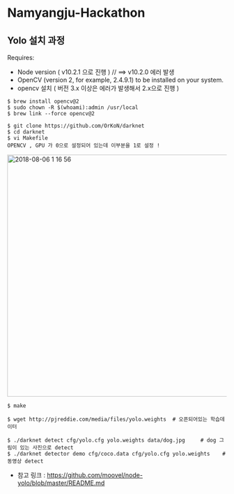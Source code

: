 # Namyangju-Hackathon

## Yolo 설치 과정 

Requires: 

- Node version ( v10.2.1 으로 진행 )  // ==> v10.2.0 에러 발생
- OpenCV (version 2, for example, 2.4.9.1) to be installed on your system.
- opencv 설치 ( 버전 3.x 이상은 에러가 발생해서 2.x으로 진행 )
```
$ brew install opencv@2
$ sudo chown -R $(whoami):admin /usr/local
$ brew link --force opencv@2
```

```
$ git clone https://github.com/OrKoN/darknet
$ cd darknet
$ vi Makefile
OPENCV , GPU 가 0으로 설정되어 있는데 이부분을 1로 설정 ! 
```
<img width="554" alt="2018-08-06 1 16 56" src="https://user-images.githubusercontent.com/26623547/43687776-824e0d10-9916-11e8-94a3-72296c5e70c8.png">

```
$ make

$ wget http://pjreddie.com/media/files/yolo.weights  # 오픈되어있는 학습데이터 

$ ./darknet detect cfg/yolo.cfg yolo.weights data/dog.jpg     # dog 그림이 있는 사진으로 detect
$ ./darknet detector demo cfg/coco.data cfg/yolo.cfg yolo.weights    # 동영상 detect
```


- 참고 링크 : https://github.com/moovel/node-yolo/blob/master/README.md